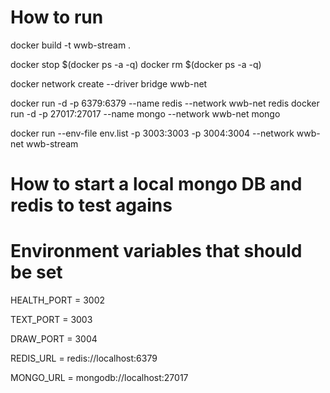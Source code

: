 # How to run

docker build -t wwb-stream .

docker stop $(docker ps -a -q)
docker rm $(docker ps -a -q)

docker network create --driver bridge wwb-net

docker run -d -p 6379:6379 --name redis --network wwb-net redis
docker run -d -p 27017:27017 --name mongo --network wwb-net mongo

docker run --env-file env.list -p 3003:3003 -p 3004:3004 --network wwb-net wwb-stream

# How to start a local mongo DB and redis to test agains



# Environment variables that should be set

HEALTH_PORT = 3002

TEXT_PORT = 3003

DRAW_PORT = 3004

REDIS_URL = redis://localhost:6379

MONGO_URL = mongodb://localhost:27017



